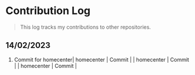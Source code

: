 # Contribution Log

> This log tracks my contributions to other repositories.

## 14/02/2023

1. Commit for homecenter| homecenter | Commit |
| homecenter | Commit |
| homecenter | Commit |
